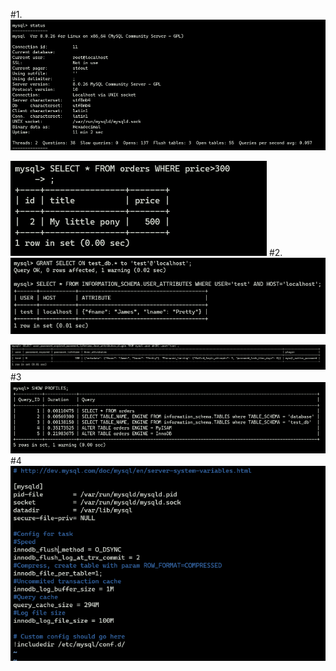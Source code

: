 #1.
![img.png](img.png)

![img_1.png](img_1.png)
#2.
![img_2.png](img_2.png)

![img_3.png](img_3.png)
#3
![img_4.png](img_4.png)
#4
![img_6.png](img_6.png)

